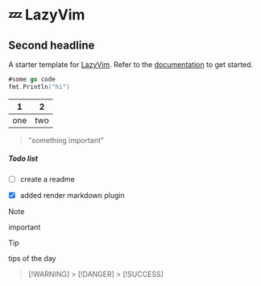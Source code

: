 # 💤 LazyVim

## Second headline

A starter template for [LazyVim](https://github.com/LazyVim/LazyVim).
Refer to the [documentation](https://lazyvim.github.io/installation) to get started.

```go
#some go code
fmt.Println("hi")
```

| 1   | 2   |
| --- | --- |
| one | two |

> "something important"

##### Todo list

-[ ] create a readme

- [x] added render markdown plugin

> [!NOTE]
> important

> [!TIP]
> tips of the day

> [!WARNING] > [!DANGER] > [!SUCCESS]
